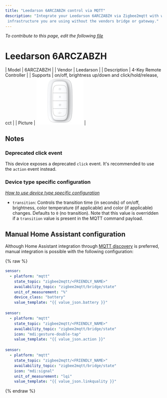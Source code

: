 ```yaml
---
title: "Leedarson 6ARCZABZH control via MQTT"
description: "Integrate your Leedarson 6ARCZABZH via Zigbee2mqtt with whatever smart home
 infrastructure you are using without the vendors bridge or gateway."
---
```


*To contribute to this page, edit the following
[file](https://github.com/Koenkk/zigbee2mqtt.io/blob/master/docs/devices/6ARCZABZH.md)*

# Leedarson 6ARCZABZH

| Model | 6ARCZABZH  |
| Vendor  | Leedarson  |
| Description | 4-Key Remote Controller |
| Supports | on/off, brightness up/down and click/hold/release, cct |
| Picture | ![Leedarson 6ARCZABZH](../images/devices/6ARCZABZH.jpg) |

## Notes


### Deprecated click event
This device exposes a deprecated `click` event. It's recommended to use the `action` event instead.


### Device type specific configuration
*[How to use device type specific configuration](../information/configuration.md)*


* `transition`: Controls the transition time (in seconds) of on/off, brightness,
color temperature (if applicable) and color (if applicable) changes. Defaults to `0` (no transition).
Note that this value is overridden if a `transition` value is present in the MQTT command payload.


## Manual Home Assistant configuration
Although Home Assistant integration through [MQTT discovery](../integration/home_assistant) is preferred,
manual integration is possible with the following configuration:


{% raw %}
```yaml
sensor:
  - platform: "mqtt"
    state_topic: "zigbee2mqtt/<FRIENDLY_NAME>"
    availability_topic: "zigbee2mqtt/bridge/state"
    unit_of_measurement: "%"
    device_class: "battery"
    value_template: "{{ value_json.battery }}"

sensor:
  - platform: "mqtt"
    state_topic: "zigbee2mqtt/<FRIENDLY_NAME>"
    availability_topic: "zigbee2mqtt/bridge/state"
    icon: "mdi:gesture-double-tap"
    value_template: "{{ value_json.action }}"

sensor:
  - platform: "mqtt"
    state_topic: "zigbee2mqtt/<FRIENDLY_NAME>"
    availability_topic: "zigbee2mqtt/bridge/state"
    icon: "mdi:signal"
    unit_of_measurement: "lqi"
    value_template: "{{ value_json.linkquality }}"
```
{% endraw %}



